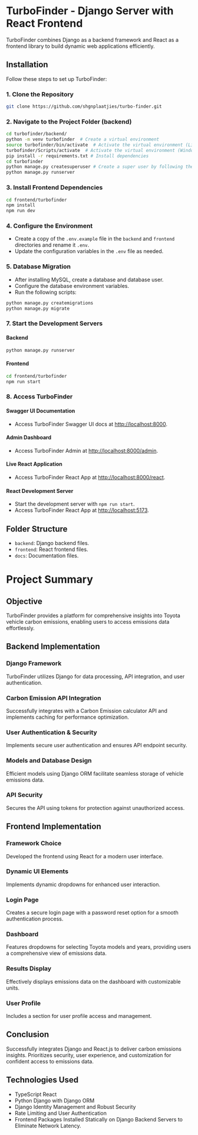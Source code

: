 # TurboFinder - Django Server with React Frontend

TurboFinder combines Django as a backend framework and React as a frontend library to build dynamic web applications efficiently.

## Installation

Follow these steps to set up TurboFinder:

### 1. Clone the Repository

```bash
git clone https://github.com/shgnplaatjies/turbo-finder.git
```

### 2. Navigate to the Project Folder (backend)

```bash
cd turbofinder/backend/
python -m venv turbofinder  # Create a virtual environment
source turbofinder/bin/activate  # Activate the virtual environment (Linux or MacOS)
turbofinder/Scripts/activate  # Activate the virtual environment (Windows)
pip install -r requirements.txt # Install dependencies
cd turbofinder
python manage.py createsuperuser # Create a super user by following the prompts
python manage.py runserver
```

### 3. Install Frontend Dependencies

```bash
cd frontend/turbofinder
npm install
npm run dev
```

### 4. Configure the Environment

- Create a copy of the `.env.example` file in the `backend` and `frontend` directories and rename it `.env`.
- Update the configuration variables in the `.env` file as needed.

### 5. Database Migration

- After installing MySQL, create a database and database user.
- Configure the database environment variables.
- Run the following scripts:

```bash
python manage.py createmigrations
python manage.py migrate
```

### 7. Start the Development Servers

#### Backend

```bash
python manage.py runserver
```

#### Frontend

```bash
cd frontend/turbofinder
npm run start
```

### 8. Access TurboFinder

#### Swagger UI Documentation

- Access TurboFinder Swagger UI docs at [http://localhost:8000](http://localhost:8000).

#### Admin Dashboard

- Access TurboFinder Admin at [http://localhost:8000/admin](http://localhost:8000/admin).

#### Live React Application

- Access TurboFinder React App at [http://localhost:8000/react](http://localhost:8000/react).

#### React Development Server

- Start the development server with `npm run start`.
- Access TurboFinder React App at [http://localhost:5173](http://localhost:5173).

## Folder Structure

- `backend`: Django backend files.
- `frontend`: React frontend files.
- `docs`: Documentation files.

# Project Summary

## Objective

TurboFinder provides a platform for comprehensive insights into Toyota vehicle carbon emissions, enabling users to access emissions data effortlessly.

## Backend Implementation

### Django Framework

TurboFinder utilizes Django for data processing, API integration, and user authentication.

### Carbon Emission API Integration

Successfully integrates with a Carbon Emission calculator API and implements caching for performance optimization.

### User Authentication & Security

Implements secure user authentication and ensures API endpoint security.

### Models and Database Design

Efficient models using Django ORM facilitate seamless storage of vehicle emissions data.

### API Security

Secures the API using tokens for protection against unauthorized access.

## Frontend Implementation

### Framework Choice

Developed the frontend using React for a modern user interface.

### Dynamic UI Elements

Implements dynamic dropdowns for enhanced user interaction.

### Login Page

Creates a secure login page with a password reset option for a smooth authentication process.

### Dashboard

Features dropdowns for selecting Toyota models and years, providing users a comprehensive view of emissions data.

### Results Display

Effectively displays emissions data on the dashboard with customizable units.

### User Profile

Includes a section for user profile access and management.

## Conclusion

Successfully integrates Django and React.js to deliver carbon emissions insights. Prioritizes security, user experience, and customization for confident access to emissions data.

## Technologies Used

- TypeScript React
- Python Django with Django ORM
- Django Identity Management and Robust Security
- Rate Limiting and User Authentication
- Frontend Packages Installed Statically on Django Backend Servers to Eliminate Network Latency.
